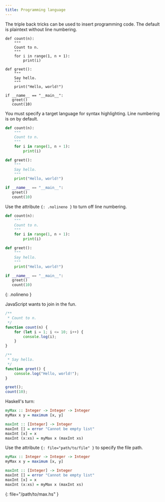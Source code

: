 ```yaml
---
title: Programming language
---
```


The triple back tricks can be used to insert programming code.  The default is
plaintext without line numbering.

```
def count(n):
    """
    Count to n.
    """
    for i in range(1, n + 1):
        print(i)

def greet():
    """
    Say hello.
    """
    print("Hello, world!")

if __name__ == "__main__":
   greet()
   count(10)
```

You must specify a target language for syntax highlighting.  Line numbering is
on by default.

```python
def count(n):
    """
    Count to n.
    """
    for i in range(1, n + 1):
        print(i)

def greet():
    """
    Say hello.
    """
    print("Hello, world!")

if __name__ == "__main__":
   greet()
   count(10)
```

Use the attribute `{: .nolineno }` to turn off line numbering.

```python
def count(n):
    """
    Count to n.
    """
    for i in range(1, n + 1):
        print(i)

def greet():
    """
    Say hello.
    """
    print("Hello, world!")

if __name__ == "__main__":
   greet()
   count(10)
```
{: .nolineno }

JavaScript wants to join in the fun.

```js
/**
 * Count to n.
 */
function count(n) {
    for (let i = 1; i <= 10; i++) {
        console.log(i);
    }
}

/**
 * Say hello.
 */
function greet() {
    console.log("Hello, world!");
}

greet();
count(10);
```

Haskell's turn:

```haskell
myMax :: Integer -> Integer -> Integer
myMax x y = maximum [x, y]

maxInt :: [Integer] -> Integer
maxInt [] = error "Cannot be empty list"
maxInt [x] = x
maxInt (x:xs) = myMax x (maxInt xs)
```

Use the attribute `{: file="path/to/file" }` to specify the file path.

```haskell
myMax :: Integer -> Integer -> Integer
myMax x y = maximum [x, y]

maxInt :: [Integer] -> Integer
maxInt [] = error "Cannot be empty list"
maxInt [x] = x
maxInt (x:xs) = myMax x (maxInt xs)
```
{: file="/path/to/max.hs" }
